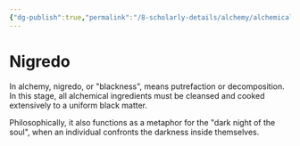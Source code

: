 ```yaml
---
{"dg-publish":true,"permalink":"/8-scholarly-details/alchemy/alchemical-processes/advanced-processes/nigredo/","noteIcon":""}
---
```


# Nigredo

In alchemy, nigredo, or "blackness", means putrefaction or decomposition. In this stage, all alchemical ingredients must be cleansed and cooked extensively to a uniform black matter.

Philosophically, it also functions as a metaphor for the "dark night of the soul", when an individual confronts the darkness inside themselves. 